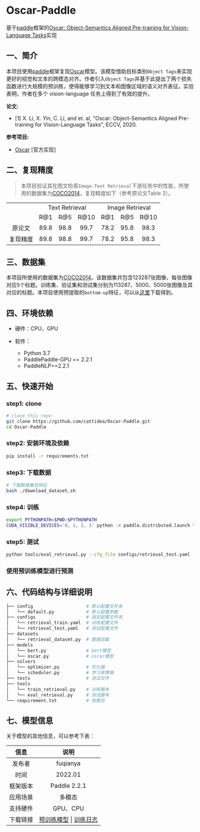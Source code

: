 # Oscar-Paddle

基于[paddle](https://github.com/PaddlePaddle/Paddle)框架的[Oscar: Object-Semantics Aligned Pre-training for Vision-Language Tasks](https://arxiv.org/abs/2004.06165)实现

## 一、简介

本项目使用[paddle](https://github.com/PaddlePaddle/Paddle)框架复现[Oscar](https://arxiv.org/abs/2004.06165)模型。该模型借助目标类别`Object Tags`来实现更好的视觉和文本的跨模态对齐。作者引入`Object Tags`并基于此提出了两个损失函数进行大规模的预训练，使得能够学习到文本和图像区域的语义对齐表征。实验表明，作者在多个 vision-language 任务上得到了有效的提升。

**论文:**

* [1] X. Li, X. Yin, C. Li, and et. al, "Oscar: Object-Semantics Aligned Pre-training for Vision-Language Tasks", ECCV, 2020.

**参考项目:**

* [Oscar](https://github.com/microsoft/Oscar) [官方实现]

## 二、复现精度

> 本项目验证其在图文检索`Image-Text Retrieval`下游任务中的性能，所使用的数据集为[COCO2014](https://cocodataset.org/)，复现精度如下（参考原论文Table 2）。

<table>
    <tr align="center">
        <td></td>
        <td colspan="3" >Text Retrieval</td> 
        <td colspan="3">Image Retrieval</td>
    </tr>
    <tr align="center">
        <td></td>
        <td>R@1</td>
        <td>R@5</td>
        <td>R@10</td>
        <td>R@1</td>
        <td>R@5</td>
        <td>R@10</td>
    </tr>
    <tr align="center">
        <td>原论文</td>
        <td>89.8</td>
        <td>98.8</td>
        <td>99.7</td>
        <td>78.2</td>
        <td>95.8</td>
        <td>98.3</td>
    </tr>
    <tr align="center">
        <td>复现精度</td>
        <td>89.8</td>
        <td>98.8</td>
        <td>99.7</td>
        <td>78.2</td>
        <td>95.8</td>
        <td>98.3</td>
    </tr>
</table>

## 三、数据集

本项目所使用的数据集为[COCO2014](https://cocodataset.org/)。该数据集共包含123287张图像，每张图像对应5个标题。训练集、验证集和测试集分别为113287、5000、5000张图像及其对应的标题。本项目使用预提取的`bottom-up`特征，可以从[这里](https://biglmdiag.blob.core.windows.net/oscar/datasets/coco_ir.zip)下载得到。


## 四、环境依赖

* 硬件：CPU、GPU

* 软件：
    * Python 3.7
    * PaddlePaddle-GPU == 2.2.1
    * PaddleNLP==2.2.1

## 五、快速开始

### step1: clone 

```bash
# clone this repo
git clone https://github.com/cattidea/Oscar-Paddle.git
cd Oscar-Paddle
```

### step2: 安装环境及依赖

```bash
pip install -r requirements.txt
```

### step3: 下载数据

```bash
# 下载数据集及特征
bash ./download_dataset.sh
```

### step4: 训练

```bash
export PYTHONPATH=$PWD:$PYTHONPATH
CUDA_VISIBLE_DEVICES='0, 1, 2, 3' python -m paddle.distributed.launch tools/train_retrieval.py --cfg_file configs/retrieval_train.yaml
```

### step5: 测试

```bash
python tools/eval_retrieval.py --cfg_file configs/retrieval_test.yaml
```

### 使用预训练模型进行预测

## 六、代码结构与详细说明

```bash
├── config                    # 默认配置文件夹
│   └── default.py            # 默认配置参数
├── configs                   # 指定配置文件夹
│   └── retrieval_train.yaml  # 训练配置文件
│   └── retrieval_test.yaml   # 测试配置文件
├── datasets
│   └── retrieval_dataset.py  # 数据加载
├── models
│   └── bert.py               # bert模型
│   └── oscar.py              # oscar模型
├── solvers
│   └── optimizer.py          # 优化器
│   └── scheduler.py          # 学习率策略
├── tests                     # 测试文件
├── tools
│   └── train_retrieval.py    # 训练脚本
│   └── eval_retrieval.py     # 测试脚本
└── requirement.txt           # 依赖包
```

## 七、模型信息

关于模型的其他信息，可以参考下表：

|   信息   |                             说明                             |
| :------: | :----------------------------------------------------------: |
|  发布者  |                           fuqianya                           |
|   时间   |                           2022.01                            |
| 框架版本 |                         Paddle 2.2.1                         |
| 应用场景 |                            多模态                            |
| 支持硬件 |                           GPU、CPU                           |
| 下载链接 | [预训练模型](https://drive.google.com/file/d/19gbGuVm9hgVPm_XzAUrTpeDmObr5ZAv3/view?usp=sharing) \| [训练日志](https://drive.google.com/file/d/1hwXfZUy3V2YnsBKQkQADvACTyXYqvLFa/view?usp=sharing) |
